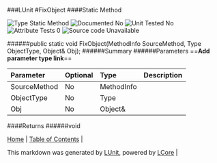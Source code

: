 ###LUnit
#FixObject
####Static Method

![Type Static Method](http://b.repl.ca/v1/Type-Static%20Method-lightgrey.png) ![Documented No](http://b.repl.ca/v1/Documented-No-red.png) ![Unit Tested No](http://b.repl.ca/v1/Unit%20Tested-No-lightgrey.png) ![Attribute Tests 0](http://b.repl.ca/v1/Attribute%20Tests-0-lightgrey.png) ![Source code Unavailable](http://b.repl.ca/v1/Source%20code-Unavailable-red.png)

######public static void FixObject(MethodInfo SourceMethod, Type ObjectType, Object& Obj);
######Summary
######Parameters
==__Add parameter type link__==

Parameter | Optional | Type | Description
:---  | :---  | :---  | :--- 
SourceMethod | No | MethodInfo | 
ObjectType | No | Type | 
Obj | No | Object& | 

####Returns
######void

[Home](../../README.md) | [Table of Contents](../../TableOfContents.md) | 


This markdown was generated by [LUnit](https://github.com/CodeSingularity/LUnit), powered by [LCore](https://github.com/CodeSingularity/LCore) | 

